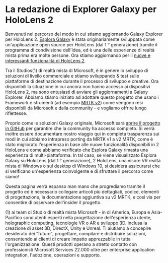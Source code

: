 # <a name="the-making-of-galaxy-explorer-for-hololens-2"></a>La redazione di Explorer Galaxy per HoloLens 2

Benvenuti nel percorso del modo in cui stiamo aggiornando Galaxy Explorer per HoloLens 2. [Esplora Galaxy](https://docs.microsoft.com/windows/mixed-reality/galaxy-explorer "Galaxy Esplora") è stata originariamente sviluppata come un'applicazione open source per HoloLens (dal 1 ° generazione) tramite il programma di condivisione dell'Idea, ed è una delle esperienze di realtà mista prima era molte persone. Ora stiamo aggiornando per il [nuove e interessanti funzionalità di HoloLens 2](https://www.microsoft.com/hololens/hardware).

Tra il Studios(1) di realtà mista di Microsoft, è in genere lo sviluppo di soluzioni di livello commerciale e stiamo sviluppando & test sulle piattaforme di destinazione durante il processo di sviluppo e creative. Ora disponibili la situazione in cui ancora non hanno accesso ai dispositivi HoloLens 2, ma sono entusiasti di avviare gli aggiornamenti a Galaxy Explorer. Abbiamo stiamo iniziato ad adottare questo progetto che usano i Framework e strumenti (ad esempio [MRTK v2](https://microsoft.github.io/MixedRealityToolkit-Unity/Documentation/GettingStartedWithTheMRTK.html)) come vengono resi disponibili da Microsoft e dalla community - e vogliamo offrire lungo riflettesse.

Proprio come le soluzioni Galaxy originale, Microsoft sarà [aprire il progetto in GitHub](https://github.com/Microsoft/GalaxyExplorer) per garantire che la community ha accesso completo. Si verrà inoltre essere documentare nostro viaggio qui in completa trasparenza sui modi in cui abbiamo intrapreso porting da MRTK v1 a v2 MRTK, come è stato migliorato l'esperienza in base alle nuove funzionalità disponibili in 2 HoloLens e come abbiamo verificato che Esplora Galaxy rimasta una esperienza di multi-piattaforma. In tal caso, se viene visualizzato Esplora Galaxy su HoloLens (dal 1 ° generazione), 2 HoloLens, una visore VR realtà mista di Windows o sul desktop di Windows 10, si desidera assicurarsi che si verificano un'esperienza coinvolgente e di sfruttare il percorso come siamo!

Questa pagina verrà espanso man mano che progrediamo tramite il progetto ed è necessario collegare articoli più dettagliati, codice, elementi di progettazione, la documentazione aggiuntiva su v2 MRTK, e così via per consentire di osservare dell'insider il progetto.



(1) ai team di Studio di realtà mista Microsoft - in di America, Europa e Asia-Pacifico sono utenti esperti nella progettazione dell'esperienza utente, holographic computing, tecnologie VR o AR e sviluppo 3D. inclusa la creazione di asset 3D, DirectX, Unity e Unreal. Ti aiutiamo a concepire desiderato dei "future", progettare, compilare e distribuire soluzioni, consentendo ai clienti di creare impatto apprezzabile in tutta l'organizzazione. Questi prodotti operano a stretto contatto con professionisti Microsoft Services 22.000 oltre per enterprise application integration, l'adozione, operazioni e supporto.
